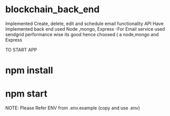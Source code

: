 # blockchain_back_end


Implemented Create, delete, edit and schedule email functionality API
Have Implemented back end  used Node ,mongo, Express -For Email service used sendgrid
performance wise its good hence choosed ( a node,mongo and Express

TO START APP
# npm install
# npm start

NOTE:
Please Refer ENV from .env.example (copy and use .env)
